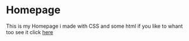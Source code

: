 # Homepage
This is my Homepage i made with CSS and some html
if you like to whant too see it click <a href="https://schatzsuche.github.io/homepage/" target="_top">here</a>
